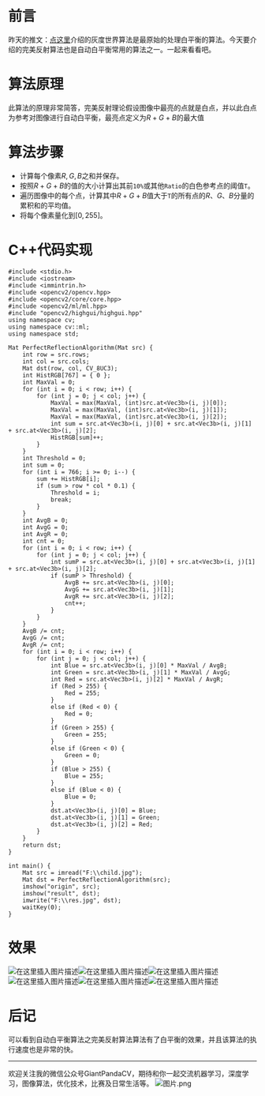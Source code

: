 # 前言
昨天的推文：[点这里](https://mp.weixin.qq.com/s/aiVIci0NQVyUTJ7V8ElH3g)介绍的灰度世界算法是最原始的处理白平衡的算法。今天要介绍的完美反射算法也是自动白平衡常用的算法之一。一起来看看吧。
# 算法原理
此算法的原理非常简答，完美反射理论假设图像中最亮的点就是白点，并以此白点为参考对图像进行自动白平衡，最亮点定义为$R+G+B$的最大值
# 算法步骤
- 计算每个像素$R,G,B$之和并保存。
- 按照$R+G+B$的值的大小计算出其前`10%`或其他`Ratio`的白色参考点的阈值`T`。
- 遍历图像中的每个点，计算其中$R+G+B$值大于`T`的所有点的$R、G、B$分量的累积和的平均值。
- 将每个像素量化到$[0, 255]$。
# C++代码实现

```
#include <stdio.h>
#include <iostream>
#include <immintrin.h>
#include <opencv2/opencv.hpp>
#include <opencv2/core/core.hpp>
#include <opencv2/ml/ml.hpp>
#include "opencv2/highgui/highgui.hpp"
using namespace cv;
using namespace cv::ml;
using namespace std;

Mat PerfectReflectionAlgorithm(Mat src) {
	int row = src.rows;
	int col = src.cols;
	Mat dst(row, col, CV_8UC3);
	int HistRGB[767] = { 0 };
	int MaxVal = 0;
	for (int i = 0; i < row; i++) {
		for (int j = 0; j < col; j++) {
			MaxVal = max(MaxVal, (int)src.at<Vec3b>(i, j)[0]);
			MaxVal = max(MaxVal, (int)src.at<Vec3b>(i, j)[1]);
			MaxVal = max(MaxVal, (int)src.at<Vec3b>(i, j)[2]);
			int sum = src.at<Vec3b>(i, j)[0] + src.at<Vec3b>(i, j)[1] + src.at<Vec3b>(i, j)[2];
			HistRGB[sum]++;
		}
	}
	int Threshold = 0;
	int sum = 0;
	for (int i = 766; i >= 0; i--) {
		sum += HistRGB[i];
		if (sum > row * col * 0.1) {
			Threshold = i;
			break;
		}
	}
	int AvgB = 0;
	int AvgG = 0;
	int AvgR = 0;
	int cnt = 0;
	for (int i = 0; i < row; i++) {
		for (int j = 0; j < col; j++) {
			int sumP = src.at<Vec3b>(i, j)[0] + src.at<Vec3b>(i, j)[1] + src.at<Vec3b>(i, j)[2];
			if (sumP > Threshold) {
				AvgB += src.at<Vec3b>(i, j)[0];
				AvgG += src.at<Vec3b>(i, j)[1];
				AvgR += src.at<Vec3b>(i, j)[2];
				cnt++;
			}
		}
	}
	AvgB /= cnt;
	AvgG /= cnt;
	AvgR /= cnt;
	for (int i = 0; i < row; i++) {
		for (int j = 0; j < col; j++) {
			int Blue = src.at<Vec3b>(i, j)[0] * MaxVal / AvgB;
			int Green = src.at<Vec3b>(i, j)[1] * MaxVal / AvgG;
			int Red = src.at<Vec3b>(i, j)[2] * MaxVal / AvgR;
			if (Red > 255) {
				Red = 255;
			}
			else if (Red < 0) {
				Red = 0;
			}
			if (Green > 255) {
				Green = 255;
			}
			else if (Green < 0) {
				Green = 0;
			}
			if (Blue > 255) {
				Blue = 255;
			}
			else if (Blue < 0) {
				Blue = 0;
			}
			dst.at<Vec3b>(i, j)[0] = Blue;
			dst.at<Vec3b>(i, j)[1] = Green;
			dst.at<Vec3b>(i, j)[2] = Red;
		}
	}
	return dst;
}

int main() {
	Mat src = imread("F:\\child.jpg");
	Mat dst = PerfectReflectionAlgorithm(src);
	imshow("origin", src);
	imshow("result", dst);
	imwrite("F:\\res.jpg", dst);
	waitKey(0);
}
```
# 效果
![在这里插入图片描述](https://img-blog.csdnimg.cn/20190409130713653.jpg?x-oss-process=image/watermark,type_ZmFuZ3poZW5naGVpdGk,shadow_10,text_aHR0cHM6Ly9ibG9nLmNzZG4ubmV0L2p1c3Rfc29ydA==,size_16,color_FFFFFF,t_70)![在这里插入图片描述](https://img-blog.csdnimg.cn/20190409130721321.jpg?x-oss-process=image/watermark,type_ZmFuZ3poZW5naGVpdGk,shadow_10,text_aHR0cHM6Ly9ibG9nLmNzZG4ubmV0L2p1c3Rfc29ydA==,size_16,color_FFFFFF,t_70)![在这里插入图片描述](https://img-blog.csdnimg.cn/20190409130852815.jpg?x-oss-process=image/watermark,type_ZmFuZ3poZW5naGVpdGk,shadow_10,text_aHR0cHM6Ly9ibG9nLmNzZG4ubmV0L2p1c3Rfc29ydA==,size_16,color_FFFFFF,t_70)![在这里插入图片描述](https://img-blog.csdnimg.cn/20190409130900351.jpg?x-oss-process=image/watermark,type_ZmFuZ3poZW5naGVpdGk,shadow_10,text_aHR0cHM6Ly9ibG9nLmNzZG4ubmV0L2p1c3Rfc29ydA==,size_16,color_FFFFFF,t_70)![在这里插入图片描述](https://img-blog.csdnimg.cn/20190409130940303.jpg?x-oss-process=image/watermark,type_ZmFuZ3poZW5naGVpdGk,shadow_10,text_aHR0cHM6Ly9ibG9nLmNzZG4ubmV0L2p1c3Rfc29ydA==,size_16,color_FFFFFF,t_70)![在这里插入图片描述](https://img-blog.csdnimg.cn/20190409130950112.jpg?x-oss-process=image/watermark,type_ZmFuZ3poZW5naGVpdGk,shadow_10,text_aHR0cHM6Ly9ibG9nLmNzZG4ubmV0L2p1c3Rfc29ydA==,size_16,color_FFFFFF,t_70)
# 后记
 可以看到自动白平衡算法之完美反射算法算法有了白平衡的效果，并且该算法的执行速度也是非常的快。

---------------------------------------------------------------------------

欢迎关注我的微信公众号GiantPandaCV，期待和你一起交流机器学习，深度学习，图像算法，优化技术，比赛及日常生活等。
![图片.png](https://imgconvert.csdnimg.cn/aHR0cHM6Ly91cGxvYWQtaW1hZ2VzLmppYW5zaHUuaW8vdXBsb2FkX2ltYWdlcy8xOTIzNzExNS01M2E3NWVmOTQ2YjA0OTE3LnBuZw?x-oss-process=image/format,png)